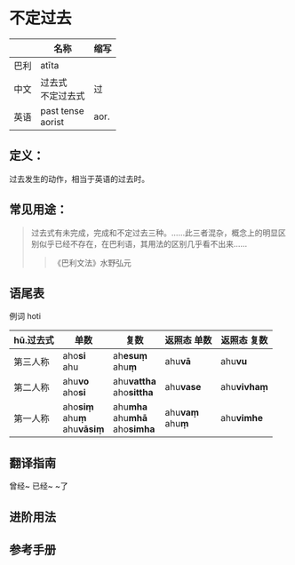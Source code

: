 # 不定过去

||名称|缩写|
|-|-|-|
|巴利|atīta||
|中文|过去式<br>不定过去式|过|
|英语|past tense<br>aorist|aor.|


## 定义：

过去发生的动作，相当于英语的过去时。

## 常见用途：
>过去式有未完成，完成和不定过去三种。……此三者混杂，概念上的明显区别似乎已经不存在，在巴利语，其用法的区别几乎看不出来……
>>《巴利文法》水野弘元

## 语尾表



例词 hoti

|hū.过去式|单数|复数|返照态 单数|返照态 复数|
| -- | -- | -- | -- | -- |
|第三人称|aho**si**<br>ahu|ah**esuṃ**<br>ahu**ṃ**|ahu**vā**|ahu**vu**|
|第二人称|ahu**vo**<br>aho**si**|ahu**vattha**<br>aho**sittha**|ahu**vase**|ahu**vivhaṃ**|
|第一人称|aho**siṃ**<br>ahu**ṃ**<br>ahu**vāsiṃ**|ahu**mha**<br>ahu**mhā**<br>aho**simha**|ahu**vaṃ**<br>ahu**ṃ**|ahu**vimhe**|



## 翻译指南

曾经~ 已经~ ~了


## 进阶用法


## 参考手册

